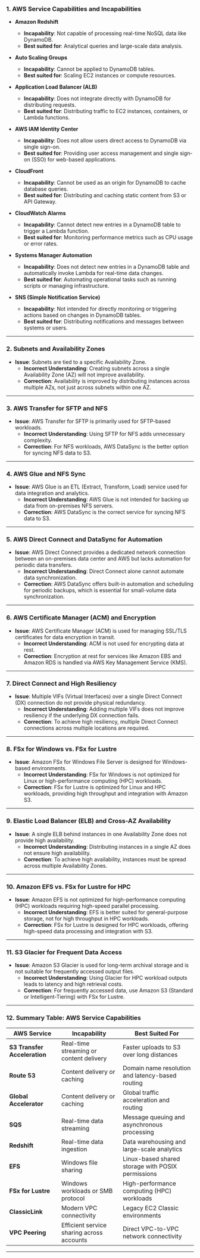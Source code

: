 ### 1. **AWS Service Capabilities and Incapabilities**

- **Amazon Redshift**
  - **Incapability**: Not capable of processing real-time NoSQL data like DynamoDB.
  - **Best suited for**: Analytical queries and large-scale data analysis.

- **Auto Scaling Groups**
  - **Incapability**: Cannot be applied to DynamoDB tables.
  - **Best suited for**: Scaling EC2 instances or compute resources.

- **Application Load Balancer (ALB)**
  - **Incapability**: Does not integrate directly with DynamoDB for distributing requests.
  - **Best suited for**: Distributing traffic to EC2 instances, containers, or Lambda functions.

- **AWS IAM Identity Center**
  - **Incapability**: Does not allow users direct access to DynamoDB via single sign-on.
  - **Best suited for**: Providing user access management and single sign-on (SSO) for web-based applications.

- **CloudFront**
  - **Incapability**: Cannot be used as an origin for DynamoDB to cache database queries.
  - **Best suited for**: Distributing and caching static content from S3 or API Gateway.

- **CloudWatch Alarms**
  - **Incapability**: Cannot detect new entries in a DynamoDB table to trigger a Lambda function.
  - **Best suited for**: Monitoring performance metrics such as CPU usage or error rates.

- **Systems Manager Automation**
  - **Incapability**: Does not detect new entries in a DynamoDB table and automatically invoke Lambda for real-time data changes.
  - **Best suited for**: Automating operational tasks such as running scripts or managing infrastructure.

- **SNS (Simple Notification Service)**
  - **Incapability**: Not intended for directly monitoring or triggering actions based on changes in DynamoDB tables.
  - **Best suited for**: Distributing notifications and messages between systems or users.

---

### 2. **Subnets and Availability Zones**
- **Issue**: Subnets are tied to a specific Availability Zone.
  - **Incorrect Understanding**: Creating subnets across a single Availability Zone (AZ) will not improve availability.
  - **Correction**: Availability is improved by distributing instances across multiple AZs, not just across subnets within one AZ.

---

### 3. **AWS Transfer for SFTP and NFS**
- **Issue**: AWS Transfer for SFTP is primarily used for SFTP-based workloads.
  - **Incorrect Understanding**: Using SFTP for NFS adds unnecessary complexity.
  - **Correction**: For NFS workloads, AWS DataSync is the better option for syncing NFS data to S3.

---

### 4. **AWS Glue and NFS Sync**
- **Issue**: AWS Glue is an ETL (Extract, Transform, Load) service used for data integration and analytics.
  - **Incorrect Understanding**: AWS Glue is not intended for backing up data from on-premises NFS servers.
  - **Correction**: AWS DataSync is the correct service for syncing NFS data to S3.

---

### 5. **AWS Direct Connect and DataSync for Automation**
- **Issue**: AWS Direct Connect provides a dedicated network connection between an on-premises data center and AWS but lacks automation for periodic data transfers.
  - **Incorrect Understanding**: Direct Connect alone cannot automate data synchronization.
  - **Correction**: AWS DataSync offers built-in automation and scheduling for periodic backups, which is essential for small-volume data synchronization.

---

### 6. **AWS Certificate Manager (ACM) and Encryption**
- **Issue**: AWS Certificate Manager (ACM) is used for managing SSL/TLS certificates for data encryption in transit.
  - **Incorrect Understanding**: ACM is not used for encrypting data at rest.
  - **Correction**: Encryption at rest for services like Amazon EBS and Amazon RDS is handled via AWS Key Management Service (KMS).

---

### 7. **Direct Connect and High Resiliency**
- **Issue**: Multiple VIFs (Virtual Interfaces) over a single Direct Connect (DX) connection do not provide physical redundancy.
  - **Incorrect Understanding**: Adding multiple VIFs does not improve resiliency if the underlying DX connection fails.
  - **Correction**: To achieve high resiliency, multiple Direct Connect connections across multiple locations are required.

---

### 8. **FSx for Windows vs. FSx for Lustre**
- **Issue**: Amazon FSx for Windows File Server is designed for Windows-based environments.
  - **Incorrect Understanding**: FSx for Windows is not optimized for Linux or high-performance computing (HPC) workloads.
  - **Correction**: FSx for Lustre is optimized for Linux and HPC workloads, providing high throughput and integration with Amazon S3.

---

### 9. **Elastic Load Balancer (ELB) and Cross-AZ Availability**
- **Issue**: A single ELB behind instances in one Availability Zone does not provide high availability.
  - **Incorrect Understanding**: Distributing instances in a single AZ does not ensure high availability.
  - **Correction**: To achieve high availability, instances must be spread across multiple Availability Zones.

---

### 10. **Amazon EFS vs. FSx for Lustre for HPC**
- **Issue**: Amazon EFS is not optimized for high-performance computing (HPC) workloads requiring high-speed parallel processing.
  - **Incorrect Understanding**: EFS is better suited for general-purpose storage, not for high throughput in HPC workloads.
  - **Correction**: FSx for Lustre is designed for HPC workloads, offering high-speed data processing and integration with S3.

---

### 11. **S3 Glacier for Frequent Data Access**
- **Issue**: Amazon S3 Glacier is used for long-term archival storage and is not suitable for frequently accessed output files.
  - **Incorrect Understanding**: Using Glacier for HPC workload outputs leads to latency and high retrieval costs.
  - **Correction**: For frequently accessed data, use Amazon S3 (Standard or Intelligent-Tiering) with FSx for Lustre.

---

### 12. **Summary Table: AWS Service Capabilities**

| AWS Service               | Incapability | Best Suited For |
|---------------------------|--------------|-----------------|
| **S3 Transfer Acceleration** | Real-time streaming or content delivery | Faster uploads to S3 over long distances |
| **Route 53**               | Content delivery or caching | Domain name resolution and latency-based routing |
| **Global Accelerator**     | Content delivery or caching | Global traffic acceleration and routing |
| **SQS**                    | Real-time data streaming | Message queuing and asynchronous processing |
| **Redshift**               | Real-time data ingestion | Data warehousing and large-scale analytics |
| **EFS**                    | Windows file sharing | Linux-based shared storage with POSIX permissions |
| **FSx for Lustre**         | Windows workloads or SMB protocol | High-performance computing (HPC) workloads |
| **ClassicLink**            | Modern VPC connectivity | Legacy EC2 Classic environments |
| **VPC Peering**            | Efficient service sharing across accounts | Direct VPC-to-VPC network connectivity |

---

